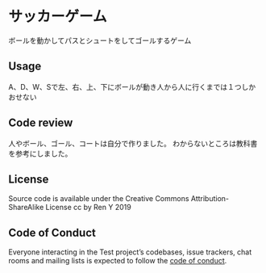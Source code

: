 # サッカーゲーム

ボールを動かしてパスとシュートをしてゴールするゲーム


## Usage

A、D、W、Sで左、右、上、下にボールが動き人から人に行くまでは１つしかおせない

## Code review

人やボール、ゴール、コートは自分で作りました。
わからないところは教科書を参考にしました。
## License

Source code is available under the Creative Commons Attribution-ShareAlike License cc by Ren Y 2019

## Code of Conduct

Everyone interacting in the Test project’s codebases, issue trackers, chat rooms and mailing lists is expected to follow the [code of conduct](https://github.com/[USERNAME]/processing_templates/blob/master/CODE_OF_CONDUCT.md).
